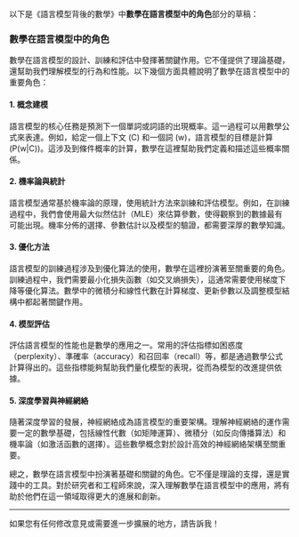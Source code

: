 以下是《語言模型背後的數學》中**數學在語言模型中的角色**部分的草稿：

### 數學在語言模型中的角色

數學在語言模型的設計、訓練和評估中發揮著關鍵作用。它不僅提供了理論基礎，還幫助我們理解模型的行為和性能。以下幾個方面具體說明了數學在語言模型中的重要角色：

#### 1. 概念建模

語言模型的核心任務是預測下一個單詞或詞語的出現概率。這一過程可以用數學公式來表達。例如，給定一個上下文 \(C\) 和一個詞 \(w\)，語言模型的目標是計算 \(P(w|C)\)。這涉及到條件概率的計算，數學在這裡幫助我們定義和描述這些概率關係。

#### 2. 機率論與統計

語言模型通常基於機率論的原理，使用統計方法來訓練和評估模型。例如，在訓練過程中，我們會使用最大似然估計（MLE）來估算參數，使得觀察到的數據最有可能出現。機率分佈的選擇、參數估計以及模型的驗證，都需要深厚的數學知識。

#### 3. 優化方法

語言模型的訓練過程涉及到優化算法的使用，數學在這裡扮演著至關重要的角色。訓練過程中，我們需要最小化損失函數（如交叉熵損失），這通常需要使用梯度下降等優化算法。數學中的微積分和線性代數在計算梯度、更新參數以及調整模型結構中都起著關鍵作用。

#### 4. 模型評估

評估語言模型的性能也是數學的應用之一。常用的評估指標如困惑度（perplexity）、準確率（accuracy）和召回率（recall）等，都是通過數學公式計算得出的。這些指標能夠幫助我們量化模型的表現，從而為模型的改進提供依據。

#### 5. 深度學習與神經網絡

隨著深度學習的發展，神經網絡成為語言模型的重要架構。理解神經網絡的運作需要一定的數學基礎，包括線性代數（如矩陣運算）、微積分（如反向傳播算法）和機率論（如激活函數的選擇）。這些數學概念對於設計高效的神經網絡架構至關重要。

總之，數學在語言模型中扮演著基礎和關鍵的角色。它不僅是理論的支撐，還是實踐中的工具。對於研究者和工程師來說，深入理解數學在語言模型中的應用，將有助於他們在這一領域取得更大的進展和創新。

---

如果您有任何修改意見或需要進一步擴展的地方，請告訴我！